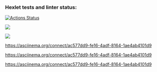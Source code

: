 ### Hexlet tests and linter status:
[![Actions Status](https://github.com/SouthUral/python-project-lvl2/workflows/hexlet-check/badge.svg)](https://github.com/SouthUral/python-project-lvl2/actions)

<a href="https://codeclimate.com/github/codeclimate/codeclimate/maintainability"><img src="https://api.codeclimate.com/v1/badges/a99a88d28ad37a79dbf6/maintainability" /></a>

<a href="https://codeclimate.com/github/SouthUral/python-project-lvl2/test_coverage"><img src="https://api.codeclimate.com/v1/badges/6d67ce955d2d2883ab89/test_coverage" /></a>

<!-- asciinema gendiff -->
https://asciinema.org/connect/ac577dd9-fe16-4adf-8164-1ae4ab4101d9

<!-- asciinema gendiff with yaml files -->
https://asciinema.org/connect/ac577dd9-fe16-4adf-8164-1ae4ab4101d9

<!-- asciinema gendiff with recursive files -->
https://asciinema.org/connect/ac577dd9-fe16-4adf-8164-1ae4ab4101d9
